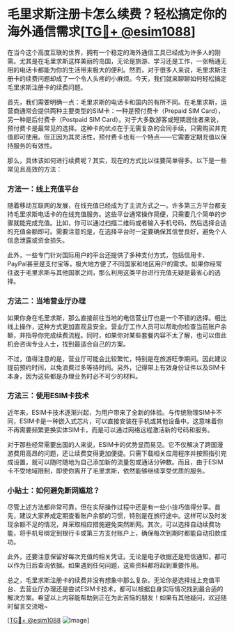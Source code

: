 # 毛里求斯注册卡怎么续费？轻松搞定你的海外通信需求[[TG💪+ @esim1088](https://t.me/s/esim1088)]

在当今这个高度互联的世界，拥有一个稳定的海外通信工具已经成为许多人的刚需。尤其是在毛里求斯这样美丽的岛国，无论是旅游、学习还是工作，一张畅通无阻的电话卡都能为你的生活带来极大的便利。然而，对于很多人来说，毛里求斯注册卡的续费问题却成了一个令人头疼的小麻烦。今天，我们就来聊聊如何轻松搞定毛里求斯注册卡的续费问题。

首先，我们需要明确一点：毛里求斯的电话卡和国内的有所不同。在毛里求斯，运营商通常会提供两种主要类型的SIM卡：一种是预付费卡（Prepaid SIM Card），另一种是后付费卡（Postpaid SIM Card）。对于大多数游客或短期居住者来说，预付费卡是最常见的选择。这种卡的优点在于无需复杂的合同手续，只需购买并充值即可使用。但正因为其灵活性，预付费卡也有一个特点——它需要定期充值以保持服务的有效性。

那么，具体该如何进行续费呢？其实，现在的方式比以往要简单得多。以下是一些常见且高效的方法：

### 方法一：线上充值平台

随着移动互联网的发展，在线充值已经成为了主流方式之一。许多第三方平台都支持毛里求斯电话卡的在线充值服务。这些平台通常操作简便，只需要几个简单的步骤就能完成充值。比如，你可以通过扫描二维码或者输入手机号码，然后选择合适的充值金额即可。需要注意的是，在选择平台时一定要确保其信誉良好，避免个人信息泄露或资金损失。

此外，一些专门针对国际用户的平台还提供了多种支付方式，包括信用卡、PayPal甚至是支付宝等，极大地方便了不同国家和地区用户的需求。如果你经常往返于毛里求斯与其他国家之间，那么利用这类平台进行充值无疑是最省心的选择。

### 方法二：当地营业厅办理

如果你身在毛里求斯，那么直接前往当地的电信营业厅也是一个不错的选择。相比线上操作，这种方式更加直观且安全。营业厅工作人员可以帮助你检查当前账户余额，并指导你完成续费流程。同时，如果你对某些套餐内容不太了解，也可以借此机会咨询专业人士，找到最适合自己的方案。

不过，值得注意的是，营业厅可能会比较繁忙，特别是在旅游旺季期间。因此建议提前预约时间，以免浪费过多等待时间。另外，记得带上有效身份证件以及SIM卡本身，因为这些都是办理业务时必不可少的材料。

### 方法三：使用ESIM卡技术

近年来，ESIM卡技术逐渐兴起，为用户带来了全新的体验。与传统物理SIM卡不同，ESIM卡是一种嵌入式芯片，可以直接安装在手机或其他设备中。这意味着你不再需要频繁更换实体SIM卡，而是可以通过网络远程激活新的号码和服务。

对于那些经常需要出国的人来说，ESIM卡的优势显而易见。它不仅解决了跨国漫游费用高昂的问题，还让续费变得更加便捷。只需下载相关应用程序并按照指引完成设置，就可以随时随地为自己添加新的流量包或通话分钟数。而且，由于ESIM卡不受地域限制，即使你离开了毛里求斯，依然能够继续享受优质的服务。

### 小贴士：如何避免断网尴尬？

尽管上述方法都非常可靠，但在实际操作过程中还是有一些小技巧值得分享。首先，建议大家养成定期查看账户余额的习惯，特别是在旅行途中。这样可以及时发现余额不足的情况，并采取相应措施避免突然断网。其次，可以选择自动续费功能，将手机号绑定到银行卡或第三方支付账户上，确保每次到期时都能自动扣款成功。

此外，还要注意保留好每次充值的相关凭证。无论是电子收据还是短信通知，都可以作为日后查询依据。如果遇到任何问题，这些资料都将起到重要作用。

总之，毛里求斯注册卡的续费并没有想象中那么复杂。无论你是选择线上充值平台、去营业厅办理还是尝试ESIM卡技术，都可以根据自身实际情况找到最合适的解决方案。希望以上内容能帮助到正在为此苦恼的朋友！如果有其他疑问，欢迎随时留言交流哦~

[[TG💪+ @esim1088](https://t.me/s/esim1088) ![Image](https://i.postimg.cc/4NQfJmqS/Snipaste-2025-05-13-00-14-12.png)]